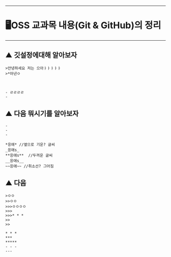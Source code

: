 * * *
# 🖥OSS 교과목 내용(Git & GitHub)의 정리
* * *
## ▲ 깃설정에대해 알아보자
```
>안녕하세요 저는 으아ㅏㅏㅏㅏㅏ
>*아년ㅇ



- ㄹㄹㄹㄹ
- 

```
## ▲ 다음 뭐시기를 알아보자
```
-
-
-

*응애* //옆으로 기운? 글씨
_응애s_
**응애s**  //두꺼운 글씨
__응애s__ 
~~응애~~ //취소선? 그어짐
```
## ▲ 다음
```
>ㅇㅇ
>>ㅇㅇ
>>>ㅇㅇㅇㅇ
>>>
>>>* * *
>>
>>

* * *
***
*****
- - -
---
```



